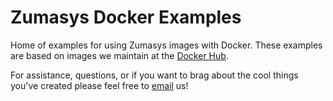 # Zumasys Docker Examples

Home of examples for using Zumasys images with Docker. These examples are based on images we maintain at the [Docker Hub](https://hub.docker.com/u/zumasys).

For assistance, questions, or if you want to brag about the cool things you've created please feel free to [email](mailto:docker@zumasys.com) us!
